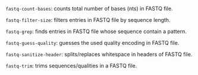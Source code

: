 `fastq-count-bases`: counts total number of bases (nts) in FASTQ file.

`fastq-filter-size`: filters entries in FASTQ file by sequence length.

`fastq-grep`: finds entries in FASTQ file whose sequence contain a pattern.

`fastq-guess-quality`: guesses the used quality encoding in FASTQ file.

`fastq-sanitize-header`: splits/replaces whitespace in headers of FASTQ file.

`fastq-trim`: trims sequences/qualities in a FASTQ file.
